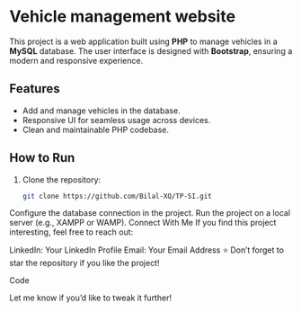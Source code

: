 # Vehicle management website

This project is a web application built using **PHP** to manage vehicles in a **MySQL** database. The user interface is designed with **Bootstrap**, ensuring a modern and responsive experience.

## Features
- Add and manage vehicles in the database.
- Responsive UI for seamless usage across devices.
- Clean and maintainable PHP codebase.

## How to Run
1. Clone the repository:
   ```bash
   git clone https://github.com/Bilal-XQ/TP-SI.git
Configure the database connection in the project.
Run the project on a local server (e.g., XAMPP or WAMP).
Connect With Me
If you find this project interesting, feel free to reach out:

LinkedIn: Your LinkedIn Profile
Email: Your Email Address
⭐ Don’t forget to star the repository if you like the project!

Code

Let me know if you’d like to tweak it further!

